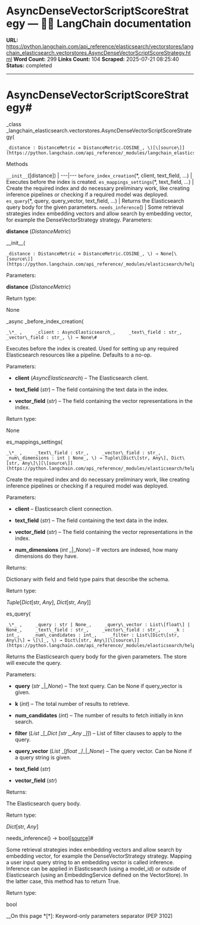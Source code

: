 # AsyncDenseVectorScriptScoreStrategy — 🦜🔗 LangChain  documentation

**URL:** https://python.langchain.com/api_reference/elasticsearch/vectorstores/langchain_elasticsearch.vectorstores.AsyncDenseVectorScriptScoreStrategy.html
**Word Count:** 299
**Links Count:** 104
**Scraped:** 2025-07-21 08:25:40
**Status:** completed

---

# AsyncDenseVectorScriptScoreStrategy\#

_class _langchain\_elasticsearch.vectorstores.AsyncDenseVectorScriptScoreStrategy\(

    _distance : DistanceMetric = DistanceMetric.COSINE_, \)[\[source\]](https://python.langchain.com/api_reference/_modules/langchain_elasticsearch/vectorstores.html#AsyncDenseVectorScriptScoreStrategy)\#     

Methods

`__init__`\(\[distance\]\) |    ---|---   `before_index_creation`\(\*, client, text\_field, ...\) | Executes before the index is created.   `es_mappings_settings`\(\*, text\_field, ...\) | Create the required index and do necessary preliminary work, like creating inference pipelines or checking if a required model was deployed.   `es_query`\(\*, query, query\_vector, text\_field, ...\) | Returns the Elasticsearch query body for the given parameters.   `needs_inference`\(\) | Some retrieval strategies index embedding vectors and allow search by embedding vector, for example the DenseVectorStrategy strategy.      Parameters:     

**distance** \(_DistanceMetric_\)

\_\_init\_\_\(

    _distance : DistanceMetric = DistanceMetric.COSINE_, \) → None[\[source\]](https://python.langchain.com/api_reference/_modules/elasticsearch/helpers/vectorstore/_async/strategies.html#AsyncDenseVectorScriptScoreStrategy.__init__)\#     

Parameters:     

**distance** \(_DistanceMetric_\)

Return type:     

None

_async _before\_index\_creation\(

    _\*_ ,     _client : AsyncElasticsearch_,     _text\_field : str_,     _vector\_field : str_, \) → None\#     

Executes before the index is created. Used for setting up any required Elasticsearch resources like a pipeline. Defaults to a no-op.

Parameters:     

  * **client** \(_AsyncElasticsearch_\) – The Elasticsearch client.

  * **text\_field** \(_str_\) – The field containing the text data in the index.

  * **vector\_field** \(_str_\) – The field containing the vector representations in the index.

Return type:     

None

es\_mappings\_settings\(

    _\*_ ,     _text\_field : str_,     _vector\_field : str_,     _num\_dimensions : int | None_, \) → Tuple\[Dict\[str, Any\], Dict\[str, Any\]\][\[source\]](https://python.langchain.com/api_reference/_modules/elasticsearch/helpers/vectorstore/_async/strategies.html#AsyncDenseVectorScriptScoreStrategy.es_mappings_settings)\#     

Create the required index and do necessary preliminary work, like creating inference pipelines or checking if a required model was deployed.

Parameters:     

  * **client** – Elasticsearch client connection.

  * **text\_field** \(_str_\) – The field containing the text data in the index.

  * **vector\_field** \(_str_\) – The field containing the vector representations in the index.

  * **num\_dimensions** \(_int_ _|__None_\) – If vectors are indexed, how many dimensions do they have.

Returns:     

Dictionary with field and field type pairs that describe the schema.

Return type:     

_Tuple_\[_Dict_\[str, _Any_\], _Dict_\[str, _Any_\]\]

es\_query\(

    _\*_ ,     _query : str | None_,     _query\_vector : List\[float\] | None_,     _text\_field : str_,     _vector\_field : str_,     _k : int_,     _num\_candidates : int_,     _filter : List\[Dict\[str, Any\]\] = \[\]_, \) → Dict\[str, Any\][\[source\]](https://python.langchain.com/api_reference/_modules/elasticsearch/helpers/vectorstore/_async/strategies.html#AsyncDenseVectorScriptScoreStrategy.es_query)\#     

Returns the Elasticsearch query body for the given parameters. The store will execute the query.

Parameters:     

  * **query** \(_str_ _|__None_\) – The text query. Can be None if query\_vector is given.

  * **k** \(_int_\) – The total number of results to retrieve.

  * **num\_candidates** \(_int_\) – The number of results to fetch initially in knn search.

  * **filter** \(_List_ _\[__Dict_ _\[__str_ _,__Any_ _\]__\]_\) – List of filter clauses to apply to the query.

  * **query\_vector** \(_List_ _\[__float_ _\]__|__None_\) – The query vector. Can be None if a query string is given.

  * **text\_field** \(_str_\)

  * **vector\_field** \(_str_\)

Returns:     

The Elasticsearch query body.

Return type:     

_Dict_\[str, _Any_\]

needs\_inference\(\) → bool[\[source\]](https://python.langchain.com/api_reference/_modules/elasticsearch/helpers/vectorstore/_async/strategies.html#AsyncDenseVectorScriptScoreStrategy.needs_inference)\#     

Some retrieval strategies index embedding vectors and allow search by embedding vector, for example the DenseVectorStrategy strategy. Mapping a user input query string to an embedding vector is called inference. Inference can be applied in Elasticsearch \(using a model\_id\) or outside of Elasticsearch \(using an EmbeddingService defined on the VectorStore\). In the latter case, this method has to return True.

Return type:     

bool

__On this page   *[\*]: Keyword-only parameters separator (PEP 3102)